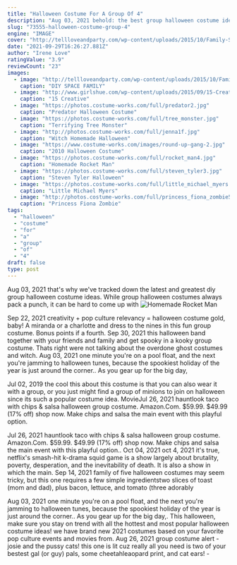 ```yaml
---
title: "Halloween Costume For A Group Of 4"
description: "Aug 03, 2021 behold: the best group halloween costume ideas for trios, quads and big-af friend groups galore. Just call me your costume fairy godmother. Jumping right in, lets talk about the"
slug: "73555-halloween-costume-group-4"
engine: "IMAGE"
cover: "http://tellloveandparty.com/wp-content/uploads/2015/10/Family-Space-Costume-ideas-Tell-Love-and-Party.jpg"
date: "2021-09-29T16:26:27.881Z"
author: "Irene Love"
ratingValue: "3.9"
reviewCount: "23"
images:
  - image: "http://tellloveandparty.com/wp-content/uploads/2015/10/Family-Space-Costume-ideas-Tell-Love-and-Party.jpg"
    caption: "DIY SPACE FAMILY"
  - image: "http://www.girlshue.com/wp-content/uploads/2015/09/15-Creative-Unique-Couple-Halloween-Costume-Ideas-2015-5.jpg"
    caption: "15 Creative"
  - image: "https://photos.costume-works.com/full/predator2.jpg"
    caption: "Predator Halloween Costume"
  - image: "https://photos.costume-works.com/full/tree_monster.jpg"
    caption: "Terrifying Tree Monster"
  - image: "http://photos.costume-works.com/full/jenna1f.jpg"
    caption: "Witch Homemade Halloween"
  - image: "https://www.costume-works.com/images/round-up-gang-2.jpg"
    caption: "2010 Halloween Costume"
  - image: "https://photos.costume-works.com/full/rocket_man4.jpg"
    caption: "Homemade Rocket Man"
  - image: "https://photos.costume-works.com/full/steven_tyler3.jpg"
    caption: "Steven Tyler Halloween"
  - image: "https://photos.costume-works.com/full/little_michael_myers.jpg"
    caption: "Little Michael Myers"
  - image: "http://photos.costume-works.com/full/princess_fiona_zombie5.jpg"
    caption: "Princess Fiona Zombie"
tags:
  - "halloween"
  - "costume"
  - "for"
  - "a"
  - "group"
  - "of"
  - "4"
draft: false
type: post
---
```


Aug 03, 2021 that's why we've tracked down the latest and greatest diy group halloween costume ideas. While group halloween costumes always pack a punch, it can be hard to come up with
![Homemade Rocket Man](https://photos.costume-works.com/full/rocket_man4.jpg "Homemade Rocket Man")

Sep 22, 2021 creativity + pop culture relevancy = halloween costume gold, baby!  A miranda or a charlotte and dress to the nines in this fun group costume. Bonus points if a fourth. Sep 30, 2021 this halloween band together with your friends and family and get spooky in a kooky group costume. Thats right  were not talking about the overdone ghost costumes and witch. Aug 03, 2021 one minute you&#39;re on a pool float, and the next you&#39;re jamming to halloween tunes, because the spookiest holiday of the year is just around the corner.. As you gear up for the big day,
<!--inArticleAds-->

<!--galleryOne-->

Jul 02, 2019 the cool this about this costume is that you can also wear it with a group, or you just might find a group of minions to join on halloween since its such a popular costume idea. MovieJul 26, 2021 hauntlook taco with chips & salsa halloween group costume. Amazon.Com. $59.99. $49.99 (17% off) shop now. Make chips and salsa the main event with this playful option.
<!--inArticleAds-->

<!--galleryTwo-->

Jul 26, 2021 hauntlook taco with chips & salsa halloween group costume. Amazon.Com. $59.99. $49.99 (17% off) shop now. Make chips and salsa the main event with this playful option.. Oct 04, 2021 oct 4, 2021 it's true, netflix's smash-hit k-drama squid game is a show largely about brutality, poverty, desperation, and the inevitability of death. It is also a show in which the main. Sep 14, 2021 family of five halloween costumes may seem tricky, but this one requires a few simple ingredientstwo slices of toast (mom and dad), plus bacon, lettuce, and tomato (three adorably
<!--galleryThree-->

Aug 03, 2021 one minute you're on a pool float, and the next you're jamming to halloween tunes, because the spookiest holiday of the year is just around the corner.. As you gear up for the big day,. This halloween, make sure you stay on trend with all the hottest and most popular halloween costume ideas! we have brand new 2021 costumes based on your favorite pop culture events and movies from. Aug 26, 2021 group costume alert - josie and the pussy cats! this one is lit cuz really all you need is two of your bestest gal (or guy) pals, some cheetahleaopard print, and cat ears! -